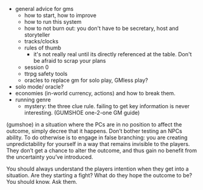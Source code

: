 * general advice for gms
    * how to start, how to improve
    * how to run this system
    * how to not burn out: you don't have to be secretary, host and storyteller
    * tracks/clocks
    * rules of thumb
        * it's not really real until its directly referenced at the table. Don't be afraid to scrap your plans
    * session 0
    * ttrpg safety tools
    * oracles to replace gm for solo play, GMless play?
* solo mode/ oracle?
* economies (in-world currency, actions) and how to break them.
* running genre
    * mystery: the three clue rule. failing to get key information is never interesting. (GUMSHOE one-2-one GM guide)

(gumshoe) in a situation where the PCs are in no position to affect the outcome, simply decree that it happens. Don’t bother testing an NPCs ability. To do otherwise is to engage in false branching: you are creating unpredictability for yourself in a way that remains invisible to the players. They don’t get a chance to alter the outcome, and thus gain no benefit from the uncertainty you’ve introduced.

You should always understand the players intention when they get into a situation. Are they starting a fight? What do they hope the outcome to be? You should know. Ask them.
